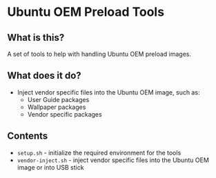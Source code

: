 # Ubuntu OEM Preload Tools

## What is this?

A set of tools to help with handling Ubuntu OEM preload images.

## What does it do?

* Inject vendor specific files into the Ubuntu OEM image, such as:
  * User Guide packages
  * Wallpaper packages
  * Vendor specific packages

## Contents

* `setup.sh` - initialize the required environment for the tools
* `vendor-inject.sh` - inject vendor specific files into the Ubuntu OEM image
                       or into USB stick
